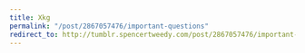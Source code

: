 ```yaml
---
title: Xkg
permalink: "/post/2867057476/important-questions"
redirect_to: http://tumblr.spencertweedy.com/post/2867057476/important-questions
---
```


